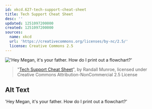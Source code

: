 ```yaml
---
id: xkcd.627-tech-support-cheat-sheet
title: Tech Support Cheat Sheet
desc: ''
updated: 1251097200000
created: 1251097200000
sources:
  name: xkcd
  url: 'https://creativecommons.org/licenses/by-nc/2.5/'
  license: Creative Commons 2.5
---
```

!['Hey Megan, it's your father. How do I print out a flowchart?'](https://imgs.xkcd.com/comics/tech_support_cheat_sheet.png)
> "[Tech Support Cheat Sheet](https://xkcd.com/627/)", by Randall Munroe, licensed under Creative Commons Attribution-NonCommercial 2.5 License

## Alt Text
'Hey Megan, it's your father. How do I print out a flowchart?'
